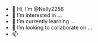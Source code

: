 - 👋 Hi, I’m @Nelly2256
- 👀 I’m interested in ...
- 🌱 I’m currently learning ...
- 💞️ I’m looking to collaborate on ...
- 📫 